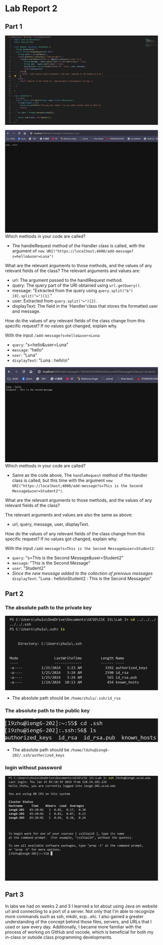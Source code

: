 # Lab Report 2
## Part 1
![Code](image-2.png)

![First /add-message](image.png)
Which methods in your code are called?

* The handleRequest method of the Handler class is called, with the argument of `new URI("https://localhost;4000/add-message?s=hello&user=Luna")`

What are the relevant arguments to those methods, and the values of any relevant fields of the class?
The relevant arguments and values are: 
* url: The argument passed to the handlRequest method.
* query: The query part of the URI obtained using `url.getQuery()`.
* message: "Extracted from the query using `query.split("&")[0].split("=")[1]`."
* user: Extracted from `query.split("=")[2]`.
* displayText: The field in the 'Handler'class that stores the formatted user and message.

How do the values of any relevant fields of the class change from this specific request? If no values got changed, explain why.

With the input `/add-message?s=hello&user=Luna`: 

* `query`: "s=hello&user=Luna"
* `message`: "hello"
* `user`: "Luna"
* `displayText`: "Luna : hello\n"

![Second /add-message](image-1.png)
Which methods in your code are called?

* Same as the code above, The `handleRequest` method of the Handler class is called, but this time with the argument `new URI("https://localhost;4000/add-message?s=This is the Second Message&user=Student2")`.

What are the relevant arguments to those methods, and the values of any relevant fields of the class?

The relevant arguments and values are also the same as above: 
* url, query, message, user, displayText.

How do the values of any relevant fields of the class change from this specific request? If no values got changed, explain why.

With the input `/add-message?s=This is the Second Message&user=Student2`: 

* `query`:  "s=This is the Second Message&user=Student2"
* `message`: "This is the Second Message"
* `user`: "Student2"
* _Since the new message added to the collection of preivous messages_ `displayText`: 
"Luna : hello\nStudent2 : This is the Second Message\n"

## Part 2
### The absolute path to the private key
![Private key](image-6.png)
* The absolute path should be `/home/zhulu/.ssh/id_rsa`

### The absolute path to the public key
![Public Key](image-5.png)
* The absolute path should be `/home/l9zhu@ieng6-202/.ssh/authorized_keys`

### login without password
![Alt text](image-3.png)

## Part 3

In labs we had on weeks 2 and 3 I learned a lot about using Java on website url and connecting to a port of a server. Not only that I'm able to recognize more commands such as ssh, mkdir, scp...etc. I also gained a greater understanding of the concept behind those files, servers, and URLs that I used or saw every day. Additionally, I became more familiar with the process of working on GitHub and vscode, which is beneficial for both my in-class or outside class programming developments.
